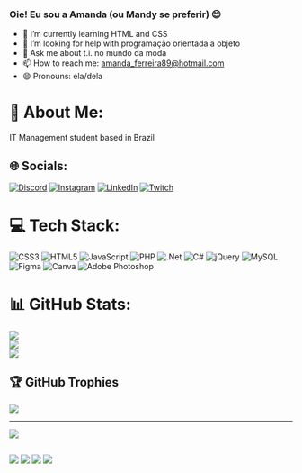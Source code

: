 ### Oie! Eu sou a Amanda (ou Mandy se preferir) 😊 


- 🌱 I’m currently learning HTML and CSS
- 🤔 I’m looking for help with programação orientada a objeto
- 💬 Ask me about t.i. no mundo da moda
- 📫 How to reach me: amanda_ferreira89@hotmail.com
- 😄 Pronouns: ela/dela

# 💫 About Me:
IT Management student based in Brazil


## 🌐 Socials:
[![Discord](https://img.shields.io/badge/Discord-%237289DA.svg?logo=discord&logoColor=white)](htttps://discord.gg/just_mandy_#6655) [![Instagram](https://img.shields.io/badge/Instagram-%23E4405F.svg?logo=Instagram&logoColor=white)](https://instagram.com/https://www.instagram.com/_just_mandy_/) [![LinkedIn](https://img.shields.io/badge/LinkedIn-%230077B5.svg?logo=linkedin&logoColor=white)](https://linkedin.com/in/https://www.linkedin.com/in/amandaferreirasilva1989/) [![Twitch](https://img.shields.io/badge/Twitch-%239146FF.svg?logo=Twitch&logoColor=white)](https://twitch.tv/https://www.twitch.tv/just_mandy_) 

# 💻 Tech Stack:
![CSS3](https://img.shields.io/badge/css3-%231572B6.svg?style=for-the-badge&logo=css3&logoColor=white) ![HTML5](https://img.shields.io/badge/html5-%23E34F26.svg?style=for-the-badge&logo=html5&logoColor=white) ![JavaScript](https://img.shields.io/badge/javascript-%23323330.svg?style=for-the-badge&logo=javascript&logoColor=%23F7DF1E) ![PHP](https://img.shields.io/badge/php-%23777BB4.svg?style=for-the-badge&logo=php&logoColor=white) ![.Net](https://img.shields.io/badge/.NET-5C2D91?style=for-the-badge&logo=.net&logoColor=white) ![C#](https://img.shields.io/badge/c%23-%23239120.svg?style=for-the-badge&logo=c-sharp&logoColor=white) ![jQuery](https://img.shields.io/badge/jquery-%230769AD.svg?style=for-the-badge&logo=jquery&logoColor=white) ![MySQL](https://img.shields.io/badge/mysql-%2300f.svg?style=for-the-badge&logo=mysql&logoColor=white) 	![Figma](https://img.shields.io/badge/figma-%23F24E1E.svg?style=for-the-badge&logo=figma&logoColor=white) ![Canva](https://img.shields.io/badge/Canva-%2300C4CC.svg?style=for-the-badge&logo=Canva&logoColor=white) ![Adobe Photoshop](https://img.shields.io/badge/adobephotoshop-%2331A8FF.svg?style=for-the-badge&logo=adobephotoshop&logoColor=white)
# 📊 GitHub Stats:
![](https://github-readme-stats.vercel.app/api?username=onlyjustmandy&theme=dark&hide_border=false&include_all_commits=true&count_private=true)<br/>
![](https://github-readme-streak-stats.herokuapp.com/?user=onlyjustmandy&theme=dark&hide_border=false)<br/>
![](https://github-readme-stats.vercel.app/api/top-langs/?username=onlyjustmandy&theme=dark&hide_border=false&include_all_commits=true&count_private=true&layout=compact)

## 🏆 GitHub Trophies
![](https://github-profile-trophy.vercel.app/?username=onlyjustmandy&theme=dracula&no-frame=false&no-bg=true&margin-w=4)

---
[![](https://visitcount.itsvg.in/api?id=onlyjustmandy&icon=0&color=10)](https://visitcount.itsvg.in)

<!-- Proudly created with GPRM ( https://gprm.itsvg.in ) -->
  
  ##
  
<div>  

  
  <a href="https://instagram.com/_just_mandy_" target="_blank"><img src="https://img.shields.io/badge/-Instagram-%23E4405F?style=for-the-badge&logo=instagram&logoColor=white" target="_blank"></a>
 	<a href="https://www.twitch.tv/just_mandy_" target="_blank"><img src="https://img.shields.io/badge/Twitch-9146FF?style=for-the-badge&logo=twitch&logoColor=white" target="_blank"></a>
  <a href = "mailto:amanda_ferreira89@hotmail.com"><img src="https://img.shields.io/badge/Microsoft_Outlook-0078D4?style=for-the-badge&logo=microsoft-outlook&logoColor=white" target="_blank"></a>
  <a href="https://www.linkedin.com/in/amandaferreirasilva1989" target="_blank"><img src="https://img.shields.io/badge/-LinkedIn-%230077B5?style=for-the-badge&logo=linkedin&logoColor=white" target="_blank"></a> 
  
</div>
   
